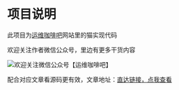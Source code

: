 # 项目说明

此项目为[运维咖啡吧](https://ops-coffee.cn)网站里的猫实现代码

欢迎关注作者微信公众号，里边有更多干货内容

![欢迎关注微信公众号【运维咖啡吧】](/images/qrcode.jpg)

配合对应文章看源码更有效，文章地址：[直达链接，点我查看](https://mp.weixin.qq.com/s/xkrxfg4NULauzyU7uZqVwQ)